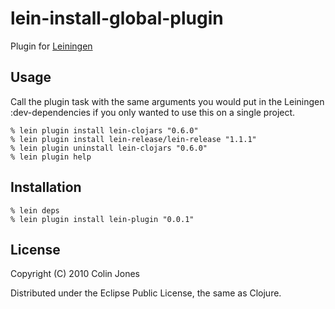 # lein-install-global-plugin

Plugin for [Leiningen](http://github.com/technomancy/leiningen)

## Usage

Call the plugin task with the same arguments you would put in
the Leiningen :dev-dependencies if you only wanted to use this on a single
project.

    % lein plugin install lein-clojars "0.6.0"
    % lein plugin install lein-release/lein-release "1.1.1"
    % lein plugin uninstall lein-clojars "0.6.0"
    % lein plugin help

## Installation

    % lein deps
    % lein plugin install lein-plugin "0.0.1"


## License

Copyright (C) 2010 Colin Jones

Distributed under the Eclipse Public License, the same as Clojure.
